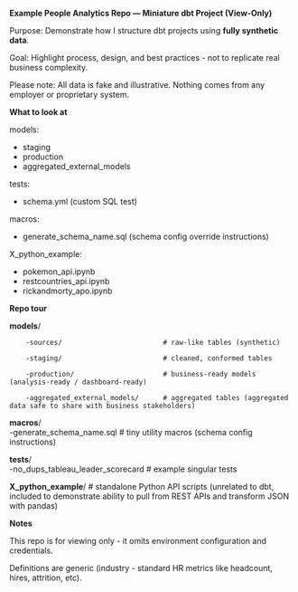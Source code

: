 **Example People Analytics Repo — Miniature dbt Project (View-Only)**

Purpose: Demonstrate how I structure dbt projects using **fully synthetic data**.

Goal: Highlight process, design, and best practices - not to replicate real business complexity.

Please note: All data is fake and illustrative. Nothing comes from any employer or proprietary system.

**What to look at**

models:
  - staging
  - production
  - aggregated_external_models 

tests:
  - schema.yml (custom SQL test)

macros:
  - generate_schema_name.sql (schema config override instructions)

X_python_example:
  - pokemon_api.ipynb
  - restcountries_api.ipynb
  - rickandmorty_apo.ipynb

**Repo tour**

**models**/

        -sources/                         # raw-like tables (synthetic)
  
        -staging/                         # cleaned, conformed tables
  
        -production/                      # business-ready models (analysis-ready / dashboard-ready)
  
        -aggregated_external_models/      # aggregated tables (aggregated data safe to share with business stakeholders) 
  
**macros**/                     
        -generate_schema_name.sql         # tiny utility macros (schema config instructions)

**tests**/                      
        -no_dups_tableau_leader_scorecard # example singular tests

**X_python_example**/           # standalone Python API scripts (unrelated to dbt, included to demonstrate ability to pull from REST APIs and transform JSON with pandas)

**Notes**

This repo is for viewing only - it omits environment configuration and credentials.

Definitions are generic (industry - standard HR metrics like headcount, hires, attrition, etc).
